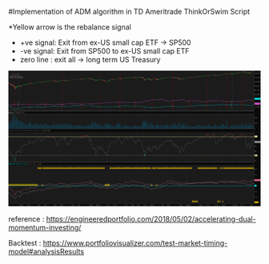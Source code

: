 #Implementation of ADM algorithm in TD Ameritrade ThinkOrSwim Script 

*Yellow arrow is the rebalance signal
* +ve signal: Exit from ex-US small cap ETF -> SP500
* -ve signal: Exit from SP500 to ex-US small cap ETF
* zero line : exit all -> long term US Treasury 


![TD simulation](https://github.com/rching/adm/blob/master/adm-td.png)


reference : https://engineeredportfolio.com/2018/05/02/accelerating-dual-momentum-investing/

Backtest : https://www.portfoliovisualizer.com/test-market-timing-model#analysisResults
